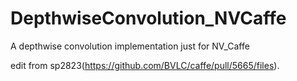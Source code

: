 # DepthwiseConvolution_NVCaffe
A depthwise convolution implementation just for NV_Caffe

edit from sp2823(https://github.com/BVLC/caffe/pull/5665/files).
